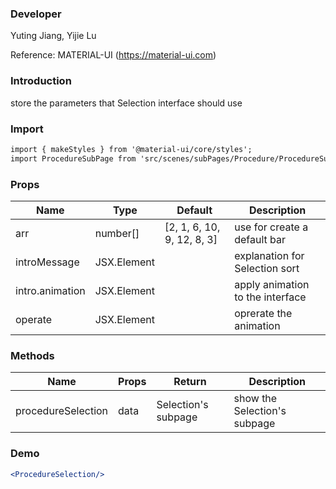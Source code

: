 



### **Developer**

Yuting Jiang, Yijie Lu

Reference: MATERIAL-UI (https://material-ui.com)


###  **Introduction**

store the parameters that Selection interface should use

###  **Import**

```html
import { makeStyles } from '@material-ui/core/styles';
import ProcedureSubPage from 'src/scenes/subPages/Procedure/ProcedureSubPage.jsx';
```

###  **Props**


| Name | Type | Default | Description |
| ---- | ---- | ------- | ----------- |
|  arr    | number[]    |    [2, 1, 6, 10, 9, 12, 8, 3]     |     use for create a default bar        |
|introMessage| JSX.Element | |explanation for Selection sort|
|intro.animation| JSX.Element||apply animation to the interface|
|operate|JSX.Element||oprerate the animation|


###  **Methods**


| Name | Props | Return | Description |
| ---- | ----- | ------ | ----------- |
|  procedureSelection    |  data     |  Selection's subpage      |  show the Selection's subpage           |

###  **Demo**

```jsx
<ProcedureSelection/>
```